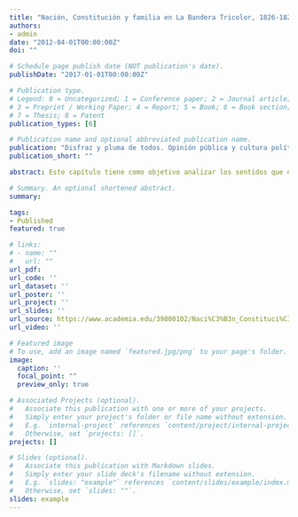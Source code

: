 ```yaml
---
title: "Nación, Constitución y familia en La Bandera Tricolor, 1826-1827."
authors: 
- admin
date: "2012-04-01T00:00:00Z"
doi: ""

# Schedule page publish date (NOT publication's date).
publishDate: "2017-01-01T00:00:00Z"

# Publication type.
# Legend: 0 = Uncategorized; 1 = Conference paper; 2 = Journal article;
# 3 = Preprint / Working Paper; 4 = Report; 5 = Book; 6 = Book section;
# 7 = Thesis; 8 = Patent
publication_types: [6]

# Publication name and optional abbreviated publication name.
publication: "Disfraz y pluma de todos. Opinión pública y cultura política, siglos XVIII y XIX. Editado por Francisco Ortega y Alexander Chaparro."
publication_short: ""

abstract: Este capítulo tiene como objetivo analizar los sentidos que el concepto de nación adquirió en el periódico colombiano La Bandera Tricolor, publicado entre 1826 y 1827. A partir de las revueltas de Valencia y Caracas en 1826 y el liderato que obtendría José Antonio Páez en Venezuela, este periódico, respaldado por Santander, haría una defensa acérrima de la Constitución de Cúcuta de 1821 como el soporte principal de la nación colombiana, en respuesta a la situación que se presentaba en Venezuela en ese momento. De esta forma, el capítulo examina la esfera pública como catalizadora de una idea de nación basada en la Constitución y el gobierno popular representativo por medio de la metáfora de la familia

# Summary. An optional shortened abstract.
summary:

tags:
- Published
featured: true

# links:
# - name: ""
#   url: ""
url_pdf: 
url_code: ''
url_dataset: ''
url_poster: ''
url_project: ''
url_slides: ''
url_source: https://www.academia.edu/39800102/Naci%C3%B3n_Constituci%C3%B3n_y_familia_en_La_Bandera_Tricolor_1826_1827
url_video: ''

# Featured image
# To use, add an image named `featured.jpg/png` to your page's folder. 
image:
  caption: ''
  focal_point: ""
  preview_only: true

# Associated Projects (optional).
#   Associate this publication with one or more of your projects.
#   Simply enter your project's folder or file name without extension.
#   E.g. `internal-project` references `content/project/internal-project/index.md`.
#   Otherwise, set `projects: []`.
projects: []

# Slides (optional).
#   Associate this publication with Markdown slides.
#   Simply enter your slide deck's filename without extension.
#   E.g. `slides: "example"` references `content/slides/example/index.md`.
#   Otherwise, set `slides: ""`.
slides: example
---
```


